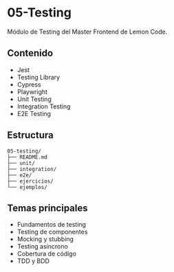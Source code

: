 # 05-Testing

Módulo de Testing del Master Frontend de Lemon Code.

## Contenido

- Jest
- Testing Library
- Cypress
- Playwright
- Unit Testing
- Integration Testing
- E2E Testing

## Estructura

```
05-testing/
├── README.md
├── unit/
├── integration/
├── e2e/
├── ejercicios/
└── ejemplos/
```

## Temas principales

- Fundamentos de testing
- Testing de componentes
- Mocking y stubbing
- Testing asíncrono
- Cobertura de código
- TDD y BDD
